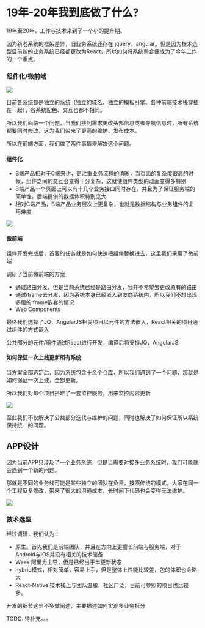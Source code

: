 # 19年-20年我到底做了什么?

19年至20年，工作与技术来到了一个小的提升期。

因为新老系统的框架差异，旧业务系统还存在 jquery，angular。但是因为技术选型目前新的业务系统已经都更改为React，所以如何将系统整合便成为了今年工作的一个重点。

### 组件化/微前端

![](/Users/zhouminghui/myProject/LearningTrajectory/assets/业务系统.jpg)

目前各系统都是独立的系统（独立的域名、独立的模板引擎、各种前端技术栈穿插在一起），各系统配色、交互也都不相同。

所以我们面临一个问题，当我们接到需求更改头部信息或者导航信息时，所有系统都要同时修改，这为我们带来了更高的维护、发布成本。

所以在前端方面，我们做了两件事情来解决这个问题。

#### 组件化

- B端产品相对于C端来讲，更注重业务流程的清晰，当页面的复杂度很高的时候，组件之间的交互会变得十分复杂，这就使组件类型的动画变得多特别
- B端产品一个页面上可以有十几个业务接口同时存在，并且为了保证服务端的简单性，后端提供的数据体积特别庞大
- 相对C端产品，B端产品业务层次上更复杂，也就是数据结构与业务组件的复用难度

![](/Users/zhouminghui/myProject/LearningTrajectory/assets/组件化.jpg)

#### 微前端

组件开发完成后，首要的任务就是如何快速把组件替换进去，这里我们采用了微前端

调研了当前微前端的方案

- 通过路由分发，但是当前系统已经是路由分发，我并不希望去更改原有的路由
- 通过iframe去分发，因为系统本身已经嵌入到友商系统内，所以我们不想出现多层的iframe嵌套的情况
- Web Components

最终我们选择了JQ，AngularJS相关项目以元件的方法嵌入，React相关的项目通过组件的方式嵌入

公共部分的元件/组件通过React进行开发，编译后将支持JQ，AngularJS

#### 如何保证一次上线更新所有系统

当方案全部选定后，因为系统包含十余个仓库，所以我们遇到了一个问题，那就是如何保证一次上线，全部更新。

所以我们对每个项目搭建了一套监控服务，用来监控内容更新

![](/Users/zhouminghui/myProject/LearningTrajectory/assets/监控服务.jpg)

至此我们不仅解决了公共部分迭代与维护的问题，同时也解决了如何保证所以系统保持统一的问题。

## APP设计

因为当前APP只涉及了一个业务系统，但是当需要对接多业务系统时，我们可能就会遇到一个新的问题。

那就是不同的业务线可能是某些独立的团队在负责，按照传统的模式，大家在同一个工程反复修改，带来了很大的沟通成本，长时间下代码也会变得无法维护。

![](/Users/zhouminghui/myProject/LearningTrajectory/assets/APP业务系统复杂度.jpg)

### 技术选型

经过调研，我们认为：

- 原生。首先我们是前端团队，并且在方向上更擅长前端与服务端，对于Android与IOS并没有相关的技术储备
- Weex 阿里为主导，但是已经出于半更新状态
- hybrid模式，相对简单，容易上手，但是整体上性能比较差，包的体积也会略大
- React-Native 技术栈上与团队温和，社区广泛，目前可参照的项目也比较多。

开发的细节这里不多做阐述，主要描述如何实现多业务拆分

TODO: 待补充。。。

